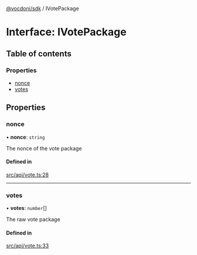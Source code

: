 [@vocdoni/sdk](/sdk) / IVotePackage

# Interface: IVotePackage

## Table of contents

### Properties

- [nonce](IVotePackage#nonce)
- [votes](IVotePackage#votes)

## Properties

### nonce

• **nonce**: `string`

The nonce of the vote package

#### Defined in

[src/api/vote.ts:28](https://github.com/vocdoni/vocdoni-sdk/blob/179c92b4cecfec787d968dc02b519f64ee15c5d3/src/api/vote.ts#L28)

___

### votes

• **votes**: `number`[]

The raw vote package

#### Defined in

[src/api/vote.ts:33](https://github.com/vocdoni/vocdoni-sdk/blob/179c92b4cecfec787d968dc02b519f64ee15c5d3/src/api/vote.ts#L33)
